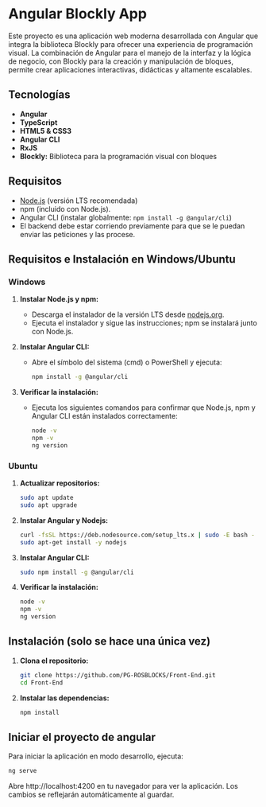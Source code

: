 # Angular Blockly App
Este proyecto es una aplicación web moderna desarrollada con Angular que integra la biblioteca Blockly para ofrecer una experiencia de programación visual. La combinación de Angular para el manejo de la interfaz y la lógica de negocio, con Blockly para la creación y manipulación de bloques, permite crear aplicaciones interactivas, didácticas y altamente escalables.

## Tecnologías

- **Angular**
- **TypeScript**
- **HTML5 & CSS3**
- **Angular CLI**
- **RxJS**
- **Blockly:** Biblioteca para la programación visual con bloques

## Requisitos

- [Node.js](https://nodejs.org/) (versión LTS recomendada)
- npm (incluido con Node.js).
- Angular CLI (instalar globalmente: `npm install -g @angular/cli`)
- El backend debe estar corriendo previamente para que se le puedan enviar las peticiones y las procese.

## Requisitos e Instalación en Windows/Ubuntu
### Windows

1. **Instalar Node.js y npm:**
   - Descarga el instalador de la versión LTS desde [nodejs.org](https://nodejs.org/en/download/).
   - Ejecuta el instalador y sigue las instrucciones; npm se instalará junto con Node.js.

2. **Instalar Angular CLI:**
   - Abre el símbolo del sistema (cmd) o PowerShell y ejecuta:
     ```bash
     npm install -g @angular/cli
     ```

3. **Verificar la instalación:**
   - Ejecuta los siguientes comandos para confirmar que Node.js, npm y Angular CLI están instalados correctamente:
     ```bash
     node -v
     npm -v
     ng version
     ```

### Ubuntu

1. **Actualizar repositorios:**
   ```bash
   sudo apt update
   sudo apt upgrade
   ```
2. **Instalar Angular y Nodejs:**
   ```bash
   curl -fsSL https://deb.nodesource.com/setup_lts.x | sudo -E bash -
   sudo apt-get install -y nodejs
   ```
3. **Instalar Angular CLI:**
   ```bash
   sudo npm install -g @angular/cli
   ```
4. **Verificar la instalación:**
   ```bash
   node -v
   npm -v
   ng version
   ```
## Instalación (solo se hace una única vez)

1. **Clona el repositorio:**

   ```bash
   git clone https://github.com/PG-ROSBLOCKS/Front-End.git
   cd Front-End
   ```
2. **Instalar las dependencias:**
   ```bash
   npm install
   ```
## Iniciar el proyecto de angular
Para iniciar la aplicación en modo desarrollo, ejecuta:
   ```bash
   ng serve
   ```
Abre http://localhost:4200 en tu navegador para ver la aplicación. Los cambios se reflejarán automáticamente al guardar.
